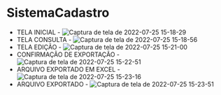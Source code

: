 # SistemaCadastro

- TELA INICIAL -
![Captura de tela de 2022-07-25 15-18-29](https://user-images.githubusercontent.com/26747693/180848844-f6b40e25-feb9-47be-9387-392f4e97b2a0.png)
- TELA CONSULTA -
![Captura de tela de 2022-07-25 15-18-56](https://user-images.githubusercontent.com/26747693/180848899-1e177f59-b714-4290-a055-4d859cf1e514.png)
- TELA EDIÇÃO -
![Captura de tela de 2022-07-25 15-21-00](https://user-images.githubusercontent.com/26747693/180848989-0b5e253e-b75a-43c2-8df3-1e115e763666.png)
- CONFIRMAÇÃO DE EXPORTAÇÃO -
![Captura de tela de 2022-07-25 15-22-51](https://user-images.githubusercontent.com/26747693/180849103-9072badb-36d3-40e7-bc61-8eca5b849e6d.png)
- ARQUIVO EXPORTADO EM EXCEL -
![Captura de tela de 2022-07-25 15-23-16](https://user-images.githubusercontent.com/26747693/180849173-102f3692-c53f-4d1a-a0ec-be1317845ba1.png)
- ARQUIVO EXPORTADO -
![Captura de tela de 2022-07-25 15-23-51](https://user-images.githubusercontent.com/26747693/180849243-15d0160d-af8a-4f5b-8ab5-776c0b231cb5.png)
